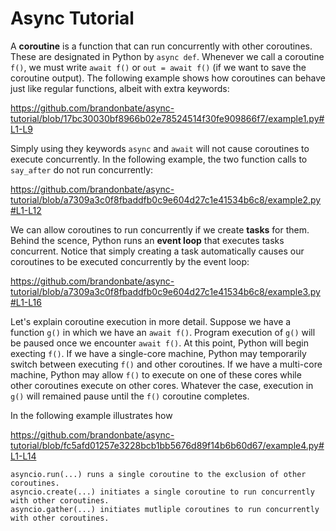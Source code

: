 # Async Tutorial

A **coroutine** is a function that can run concurrently with other coroutines.
These are designated in Python by ```async def```.
Whenever we call a coroutine ```f()```, we must write ```await f()``` or ```out = await f()```
(if we want to save the coroutine output).
The following example shows how coroutines can behave just like regular functions, albeit with extra keywords:

https://github.com/brandonbate/async-tutorial/blob/17bc30030bf8966b02e78524514f30fe909866f7/example1.py#L1-L9

Simply using they keywords ```async``` and ```await``` will not cause coroutines to execute concurrently.
In the following example, the two function calls to ```say_after``` do not run concurrently:

https://github.com/brandonbate/async-tutorial/blob/a7309a3c0f8fbaddfb0c9e604d27c1e41534b6c8/example2.py#L1-L12

We can allow coroutines to run concurrently if we create **tasks** for them.
Behind the scence, Python runs an **event loop** that executes tasks concurrent.
Notice that simply creating a task automatically causes our coroutines to be executed concurrently
by the event loop:

https://github.com/brandonbate/async-tutorial/blob/a7309a3c0f8fbaddfb0c9e604d27c1e41534b6c8/example3.py#L1-L16


Let's explain coroutine execution in more detail. 
Suppose we have a function ```g()``` in which we have an ```await f()```.
Program execution of ```g()``` will be paused once we encounter ```await f()```.
At this point, Python will begin execting ```f()```.
If we have a single-core machine, Python may temporarily switch between executing ```f()``` and other coroutines.
If we have a multi-core machine, Python may allow ```f()``` to execute on one of these cores while other
coroutines execute on other cores.
Whatever the case, execution in ```g()``` will remained pause until the ```f()``` coroutine completes.

In the following example illustrates how

https://github.com/brandonbate/async-tutorial/blob/fc5afd01257e3228bcb1bb5676d89f14b6b60d67/example4.py#L1-L14


	asyncio.run(...) runs a single coroutine to the exclusion of other coroutines.
	asyncio.create(...) initiates a single coroutine to run concurrently with other coroutines.
	asyncio.gather(...) initiates mutliple coroutines to run concurrently with other coroutines.
